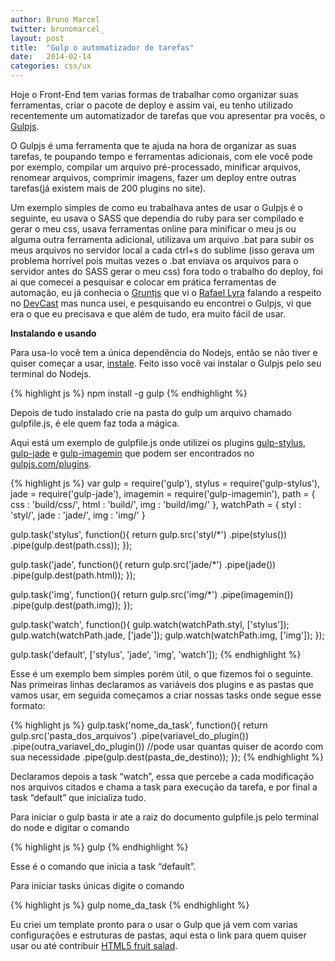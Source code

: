 ```yaml
---
author: Bruno Marcel
twitter: brunomarcel_
layout: post
title:  "Gulp o automatizador de tarefas"
date:   2014-02-14
categories: css/ux
---
```

Hoje o Front-End tem varias formas de trabalhar como organizar suas ferramentas, criar o pacote de deploy e assim vai, eu tenho utilizado recentemente um automatizador de tarefas que vou apresentar pra vocês, o [Gulpjs][Gulpjs].

O Gulpjs é uma ferramenta que te ajuda na hora de organizar as suas tarefas, te poupando tempo e ferramentas adicionais, com ele você pode por exemplo, compilar um arquivo pré-processado, minificar arquivos, renomear arquivos, comprimir imagens, fazer um deploy entre outras tarefas(já existem mais de 200 plugins no site).

Um exemplo simples de como eu trabalhava antes de usar o Gulpjs é o seguinte, eu usava o SASS que dependia do ruby para ser compilado e gerar o meu css, usava ferramentas online para minificar o meu js ou alguma outra ferramenta adicional, utilizava um arquivo .bat para subir os meus arquivos no servidor local a cada ctrl+s do sublime (isso gerava um problema horrível pois muitas vezes o .bat enviava os arquivos para o servidor antes do SASS gerar o meu css) fora todo o trabalho do deploy, foi ai que comecei a pesquisar e colocar em prática ferramentas de automação, eu já conhecia o [Gruntjs][Gruntjs] que vi o [Rafael Lyra][rafael] falando a respeito no [DevCast][DevCast] mas nunca usei, e pesquisando eu encontrei o Gulpjs, vi que era o que eu precisava e que além de tudo, era muito fácil de usar.

<b>Instalando e usando</b>

Para usa-lo você tem a única dependência do Nodejs, então se não tiver e quiser começar a usar, [instale][node].
Feito isso você vai instalar o Gulpjs pelo seu terminal do Nodejs.

{% highlight js %}
npm install -g gulp
{% endhighlight %}

Depois de tudo instalado crie na pasta do gulp um arquivo chamado gulpfile.js, é ele quem faz toda a mágica.

Aqui está um exemplo de gulpfile.js onde utilizei os plugins [gulp-stylus][stylus], [gulp-jade][jade] e [gulp-imagemin][imagemin] que podem ser encontrados no [gulpjs.com/plugins][plugins].

{% highlight js %}
var
gulp     = require('gulp'),
stylus   = require('gulp-stylus'),
jade     = require('gulp-jade'),
imagemin = require('gulp-imagemin'),
path = {
	css  : 'build/css/',
	html : 'build/',
	img  : 'build/img/'
},
watchPath = {
	styl  : 'styl/',
	jade  : 'jade/',
	img   : 'img/'
}

gulp.task('stylus', function(){
	return gulp.src('styl/*')
		.pipe(stylus())
		.pipe(gulp.dest(path.css));
});

gulp.task('jade', function(){
	return gulp.src('jade/*')
		.pipe(jade())
		.pipe(gulp.dest(path.html));
	});

gulp.task('img', function(){
	return gulp.src('img/*')
		.pipe(imagemin())
		.pipe(gulp.dest(path.img));
});

gulp.task('watch', function(){
	gulp.watch(watchPath.styl, ['stylus']);
  	gulp.watch(watchPath.jade, ['jade']);
  	gulp.watch(watchPath.img, ['img']);
});

gulp.task('default', ['stylus', 'jade', 'img', 'watch']);
{% endhighlight %}

Esse é um exemplo bem simples porém útil, o que fizemos foi o seguinte. <br>
Nas primeiras linhas declaramos as variáveis dos plugins e as pastas que vamos usar, em seguida começamos a criar nossas tasks onde segue esse formato:

{% highlight js %}
gulp.task('nome_da_task', function(){
	return gulp.src('pasta_dos_arquivos')
		.pipe(variavel_do_plugin())
		.pipe(outra_variavel_do_plugin()) //pode usar quantas quiser de acordo com sua necessidade
		.pipe(gulp.dest(pasta_de_destino));
});
{% endhighlight %}

Declaramos depois a task “watch”, essa que percebe a cada modificação nos arquivos citados e chama a task para execução da tarefa, e por final a task “default” que inicializa tudo.

Para iniciar o gulp basta ir ate a raiz do documento gulpfile.js pelo terminal do node e digitar o comando

{% highlight js %}
gulp
{% endhighlight %}

Esse é o comando que inicia a task “default”.

Para iniciar tasks únicas digite o comando

{% highlight js %}
gulp nome_da_task
{% endhighlight %}

Eu criei um template pronto para o usar o Gulp que já vem com varias configurações e estruturas de pastas, aqui esta o link para quem quiser usar ou até contribuir [HTML5 fruit salad][hfs].

[Gulpjs]: http://gulpjs.com/
[Gruntjs]: http://gruntjs.com/
[rafael]: http://www.rafaellyra.com/
[DevCast]: http://devcastbrasil.com/
[node]: http://nodejs.org/
[stylus]: https://www.npmjs.org/package/gulp-stylus/
[jade]: https://www.npmjs.org/package/gulp-jade/
[imagemin]: https://www.npmjs.org/package/gulp-imagemin/
[plugins]: http://gulpjs.com/plugins/
[hfs]: https://github.com/brunomarcel/html5-fruitsalad